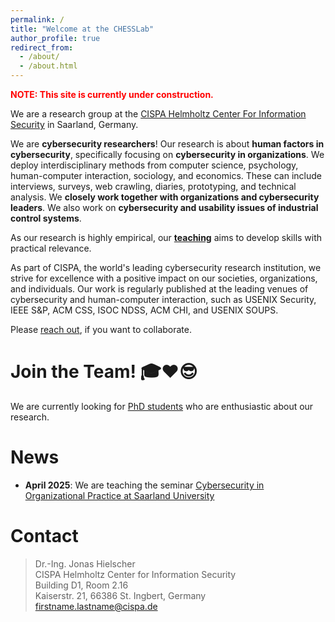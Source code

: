 ```yaml
---
permalink: /
title: "Welcome at the CHESSLab"
author_profile: true
redirect_from: 
  - /about/
  - /about.html
---
```


<span style="color:red">__NOTE: This site is currently under construction.__</span>

We are a research group at the [CISPA Helmholtz Center For Information Security](https://cispa.de/) in Saarland, Germany.


We are __cybersecurity researchers__!
Our research is about __human factors in cybersecurity__, specifically focusing on __cybersecurity in organizations__. We deploy interdisciplinary methods from computer science, psychology, human-computer interaction, sociology, and economics. These can include interviews, surveys, web crawling, diaries, prototyping, and technical analysis. We __closely work together with organizations and cybersecurity leaders__. We also work on __cybersecurity and usability issues of industrial control systems__.


As our research is highly empirical, our __[teaching](/teaching/)__ aims to develop skills with practical relevance.

As part of CISPA, the world's leading cybersecurity research institution, we strive for excellence with a positive impact on our societies, organizations, and individuals. Our work is regularly published at the leading venues of cybersecurity and human-computer interaction, such as USENIX Security, IEEE S&P, ACM CSS, ISOC NDSS, ACM CHI, and USENIX SOUPS.

Please [reach out](/team/), if you want to collaborate.


# Join the Team! 🎓❤️😎
We are currently looking for [PhD students](/join/) who are enthusiastic about our research.



# News  
* __April 2025__: We are teaching the seminar [Cybersecurity in Organizational Practice at Saarland University](https://cms.cispa.saarland/orgsec25/)

# Contact
> Dr.-Ing. Jonas Hielscher \
> CISPA Helmholtz Center for Information Security \
> Building D1, Room 2.16 \
> Kaiserstr. 21, 66386 St. Ingbert, Germany \
> [firstname.lastname@cispa.de](mailto:firstname.lastname@cispa.de)